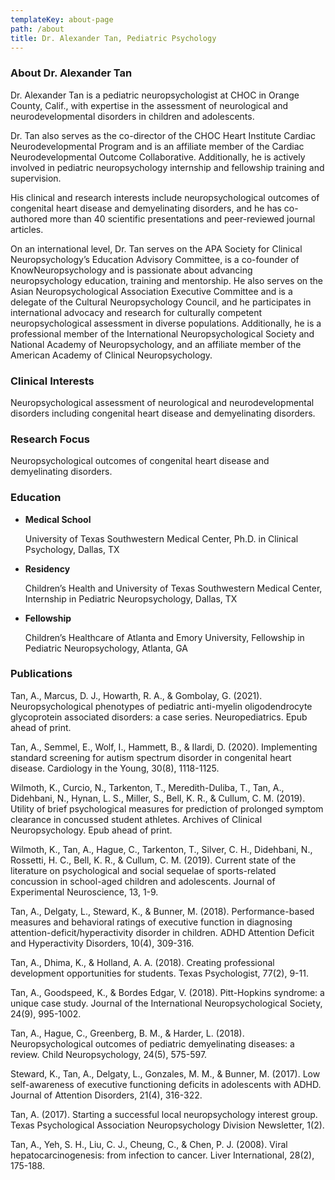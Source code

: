 ```yaml
---
templateKey: about-page
path: /about
title: Dr. Alexander Tan, Pediatric Psychology
---
```

### About Dr. Alexander Tan

Dr. Alexander Tan is a pediatric neuropsychologist at CHOC in Orange County, Calif., with expertise in the assessment of neurological and neurodevelopmental disorders in children and adolescents.

Dr. Tan also serves as the co-director of the CHOC Heart Institute Cardiac Neurodevelopmental Program and is an affiliate member of the Cardiac Neurodevelopmental Outcome Collaborative. Additionally, he is actively involved in pediatric neuropsychology internship and fellowship training and supervision.

His clinical and research interests include neuropsychological outcomes of congenital heart disease and demyelinating disorders, and he has co-authored more than 40 scientific presentations and peer-reviewed journal articles.

On an international level, Dr. Tan serves on the APA Society for Clinical Neuropsychology’s Education Advisory Committee, is a co-founder of KnowNeuropsychology and is passionate about advancing neuropsychology education, training and mentorship. He also serves on the Asian Neuropsychological Association Executive Committee and is a delegate of the Cultural Neuropsychology Council, and he participates in international advocacy and research for culturally competent neuropsychological assessment in diverse populations. Additionally, he is a professional member of the International Neuropsychological Society and National Academy of Neuropsychology, and an affiliate member of the American Academy of Clinical Neuropsychology.

### Clinical Interests

Neuropsychological assessment of neurological and neurodevelopmental disorders including congenital heart disease and demyelinating disorders.

### Research Focus

Neuropsychological outcomes of congenital heart disease and demyelinating disorders.

### Education

* **Medical School**

  University of Texas Southwestern Medical Center, Ph.D. in Clinical Psychology, Dallas, TX
* **Residency**

  Children’s Health and University of Texas Southwestern Medical Center, Internship in Pediatric Neuropsychology, Dallas, TX
* **Fellowship**

  Children’s Healthcare of Atlanta and Emory University, Fellowship in Pediatric Neuropsychology, Atlanta, GA

### Publications

Tan, A., Marcus, D. J., Howarth, R. A., & Gombolay, G. (2021). Neuropsychological phenotypes of pediatric anti-myelin oligodendrocyte glycoprotein associated disorders: a case series. Neuropediatrics. Epub ahead of print.

Tan, A., Semmel, E., Wolf, I., Hammett, B., & Ilardi, D. (2020). Implementing standard screening for autism spectrum disorder in congenital heart disease. Cardiology in the Young, 30(8), 1118-1125.

Wilmoth, K., Curcio, N., Tarkenton, T., Meredith-Duliba, T., Tan, A., Didehbani, N., Hynan, L. S., Miller, S., Bell, K. R., & Cullum, C. M. (2019). Utility of brief psychological measures for prediction of prolonged symptom clearance in concussed student athletes. Archives of Clinical Neuropsychology. Epub ahead of print.

Wilmoth, K., Tan, A., Hague, C., Tarkenton, T., Silver, C. H., Didehbani, N., Rossetti, H. C., Bell, K. R., & Cullum, C. M. (2019). Current state of the literature on psychological and social sequelae of sports-related concussion in school-aged children and adolescents. Journal of Experimental Neuroscience, 13, 1-9.

Tan, A., Delgaty, L., Steward, K., & Bunner, M. (2018). Performance-based measures and behavioral ratings of executive function in diagnosing attention-deficit/hyperactivity disorder in children. ADHD Attention Deficit and Hyperactivity Disorders, 10(4), 309-316.

Tan, A., Dhima, K., & Holland, A. A. (2018). Creating professional development opportunities for students. Texas Psychologist, 77(2), 9-11.

Tan, A., Goodspeed, K., & Bordes Edgar, V. (2018). Pitt-Hopkins syndrome: a unique case study. Journal of the International Neuropsychological Society, 24(9), 995-1002.

Tan, A., Hague, C., Greenberg, B. M., & Harder, L. (2018). Neuropsychological outcomes of pediatric demyelinating diseases: a review. Child Neuropsychology, 24(5), 575-597.

Steward, K., Tan, A., Delgaty, L., Gonzales, M. M., & Bunner, M. (2017). Low self-awareness of executive functioning deficits in adolescents with ADHD. Journal of Attention Disorders, 21(4), 316-322.

Tan, A. (2017). Starting a successful local neuropsychology interest group. Texas Psychological Association Neuropsychology Division Newsletter, 1(2).

Tan, A., Yeh, S. H., Liu, C. J., Cheung, C., & Chen, P. J. (2008). Viral hepatocarcinogenesis: from infection to cancer. Liver International, 28(2), 175-188.